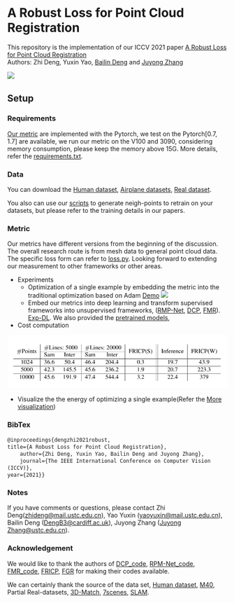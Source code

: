 # A Robust Loss for Point Cloud Registration
This repository is the implementation of our ICCV 2021 paper [A Robust Loss for Point Cloud Registration](https://arxiv.org/pdf/2108.11682.pdf)<br>
Authors: Zhi Deng, Yuxin Yao, [Bailin Deng](http://www.bdeng.me/) and [Juyong Zhang](http://staff.ustc.edu.cn/~juyong/)

![](./data/introduce_our_loss.png)
## Setup
### Requirements
  [Our metric](https://arxiv.org/abs/2108.11682) are implemented with the Pytorch, we test on the Pytorch[0.7, 1.7] are available, we run our metric on the V100 and 3090, considering memory consumption, please keep the memory above 15G. More details, refer the [requirements.txt](./code/requirements.txt).
### Data
  
  You can download the [Human dataset](https://mailustceducn-my.sharepoint.com/:u:/g/personal/zhideng_mail_ustc_edu_cn/EZ1nYTksRa1JndRj7c6wV4IB9wfSr3ataJV8NE0b4EZYtQ?e=PIJsFB), [Airplane datasets](https://mailustceducn-my.sharepoint.com/:u:/g/personal/zhideng_mail_ustc_edu_cn/EflslRBzK6pBmBtcaWoU8lsBnUSvm74JIG99Et9Rxo8xqQ?e=AjkdSU), [Real dataset](https://mailustceducn-my.sharepoint.com/:u:/g/personal/zhideng_mail_ustc_edu_cn/EW8GRJG9cGRLjI0qnED90o8BJ-zTWjp9B_Y3TT4tQPncEQ?e=d2RASg).

  You also can use our [scripts](./code/generate_data_preparation.py) to generate neigh-points to retrain on your datasets, but please refer to the training details in our papers.

### Metric

  Our metrics have different versions from the beginning of the discussion. The overall research route is from mesh data to general point cloud data. The specific loss form can refer to [loss.py](./code). Looking forward to extending our measurement to other frameworks or other areas.
- Experiments
  - Optimization of a single example by embedding the metric into the traditional optimization based on Adam [Demo](./code)
  ![](./data/supp_real_exp-1.png)
  - Embed our metrics into deep learning and transform supervised frameworks into unsupervised frameworks, ([RMP-Net](./experiments), [DCP](./experiments), [FMR](./experiments)). [Exp-DL](./code/exps_deep_learning). We also provided the [pretrained models](https://mailustceducn-my.sharepoint.com/:u:/g/personal/zhideng_mail_ustc_edu_cn/EZ1nYTksRa1JndRj7c6wV4IB9wfSr3ataJV8NE0b4EZYtQ?e=PIJsFB),
- Cost computation
  
![](./data/Computation_cost.png)

- Visualize the the energy of optimizing a single example(Refer the [More visualization](./More_about_our_metrics/Visualized_our_metrics.md))


### BibTex
    @inproceedings{dengzhi2021robust, 
    title={A Robust Loss for Point Cloud Registration}, 
        author={Zhi Deng, Yuxin Yao, Bailin Deng and Juyong Zhang},
        journal={The IEEE International Conference on Computer Vision (ICCV)},
    year={2021}}
### Notes
If you have comments or questions, please contact Zhi Deng([zhideng@mail.ustc.edu.cn]()), Yao Yuxin ([yaoyuxin@mail.ustc.edu.cn]()), Bailin Deng ([DengB3@cardiff.ac.uk]()), Juyong Zhang ([Juyong Zhang@ustc.edu.cn]()).
### Acknowledgement

  We would like to thank the authors of [DCP_code](https://github.com/tzodge/PCR-CMU/tree/main/DCP_Code), [RPM-Net_code](https://github.com/tzodge/PCR-CMU/tree/main/RPMNet_Code), [FMR_code](https://github.com/XiaoshuiHuang/fmr), [FRICP](https://github.com/yaoyx689/Fast-Robust-ICP), [FGR](https://github.com/isl-org/FastGlobalRegistration) for making their codes available.

  We can certainly thank the source of the data set, [Human dataset](https://secure.axyz-design.com//), [M40](https://github.com/zhirongw/3DShapeNets), Partial Real-datasets, [3D-Match](https://arxiv.org/pdf/1603.08182.pdf), [7scenes](https://openaccess.thecvf.com/content_cvpr_2013/papers/Shotton_Scene_Coordinate_Regression_2013_CVPR_paper.pdf), [SLAM](https://www.researchgate.net/publication/261353760_A_benchmark_for_the_evaluation_of_RGB-D_SLAM_systems).


